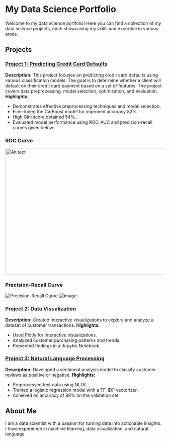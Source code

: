 # My Data Science Portfolio

Welcome to my data science portfolio! Here you can find a collection of my data science projects, each showcasing my skills and expertise in various areas.

## Projects

### [Project 1: Predicting Credit Card Defaults](https://github.com/yrovsen/default_credit_card)
**Description:** This project focuses on predicting credit card defaults using various classification models. The goal is to determine whether a client will default on their credit card payment based on a set of features. The project covers data preprocessing, model selection, optimization, and evaluation.
**Highlights:**
- Demonstrates effective preprocessing techniques and model selection.
- Fine-tuned the CatBoost model for improved accuracy 82%.
- High Gini score obtained 54%.
- Evaluated model performance using ROC-AUC and precision-recall curves given below:
### ROC Curve
<img src="https://github.com/yrovsen/Portfolio/raw/main/assets/137065696/279d8412-c1bf-4ad0-bd0f-86bf0e52f02f.png" alt="Alt text" width="600" height="400">

### Precision-Recall Curve
![Precision-Recall Curve](![image](https://github.com/yrovsen/Portfolio/assets/137065696/268160e6-e1b8-4db7-b57e-41293ab3e4d2))
![image](https://github.com/yrovsen/Portfolio/assets/137065696/d8e04caa-aee2-406e-8f1d-804f495d2a23)

### [Project 2: Data Visualization](https://github.com/yourusername/project2)
**Description:** Created interactive visualizations to explore and analyze a dataset of customer transactions.
**Highlights:**
- Used Plotly for interactive visualizations.
- Analyzed customer purchasing patterns and trends.
- Presented findings in a Jupyter Notebook.

### [Project 3: Natural Language Processing](https://github.com/yourusername/project3)
**Description:** Developed a sentiment analysis model to classify customer reviews as positive or negative.
**Highlights:**
- Preprocessed text data using NLTK.
- Trained a logistic regression model with a TF-IDF vectorizer.
- Achieved an accuracy of 88% on the validation set.



## About Me

I am a data scientist with a passion for turning data into actionable insights. I have experience in machine learning, data visualization, and natural language
